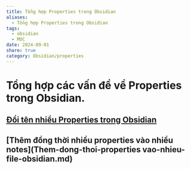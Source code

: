 ```yaml
---
title: Tổng hợp Properties trong Obsidian
aliases:
  - Tổng hợp Properties trong Obsidian
tags:
  - obsidian
  - MOC
date: 2024-09-01
share: true
category: Obsidian/properties
---
```

# Tổng hợp các vấn đề về Properties trong Obsidian.

## [Đổi tên nhiều Properties trong Obsidian](Doi-ten-nhieu-properties.md)

## [Thêm đồng thời nhiều properties vào nhiều notes](Them-dong-thoi-properties vao-nhieu-file-obsidian.md)


